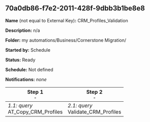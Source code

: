 ## 70a0db86-f7e2-2011-428f-9dbb3b1be8e8

**Name** (not equal to External Key)**:** CRM_Profiles_Validation

**Description:** n/a

**Folder:** my automations/Business/Cornerstone Migration/

**Started by:** Schedule

**Status:** Ready

**Schedule:** Not defined

**Notifications:** _none_


| Step 1<br>_<small>-</small>_ | Step 2<br>_<small>-</small>_ |
| --- | --- |
| _1.1: query_<br>AT_Copy_CRM_Profiles | _2.1: query_<br>Validate_CRM_Profiles |
